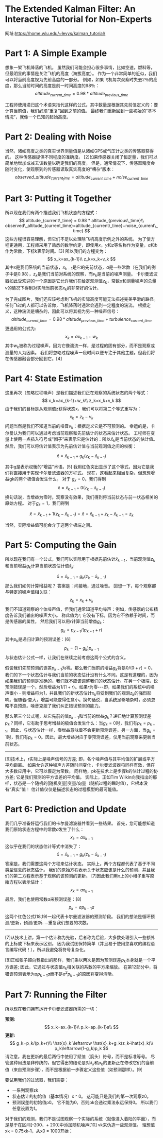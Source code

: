 # The Extended Kalman Filter: An Interactive Tutorial for Non-Experts

网址:<https://home.wlu.edu/~levys/kalman_tutorial/>



# Part 1: A Simple Example

想象一架飞机降落的飞机。 虽然我们可能会担心很多事情，比如空速，燃料等，但最明显的事情是关注飞机的高度（海拔高度）。 作为一个非常简单的近似，我们可以将当前高度视为先前高度的一部分。 例如，如果飞机每次观察时失去2％的高度，那么当前时间的高度是前一时间高度的98％：
$$
altitude_{current\_time} = 0.98 * altitude_{previous\_time}
$$


工程师使用递归这个术语来指代这样的公式，其中数量是根据其先前值定义的：要计算当前值，我们必须“重复”回到之前的值。 最终我们重新回到一些初始的“基本情况”，就像一个已知的起始高度。

# Part 2: Dealing with Noise

当然，诸如高度之类的真实世界测量值是从诸如GPS或气压计之类的传感器获得的。 这种传感器提供不同程度的准确度。 [2]如果传感器关闭了恒定量，我们可以简单地增加或减去该数量以确定我们的高度。 但是，通常情况下，传感器精度会随时变化，使观察到的传感器读取真实高度的“嘈杂”版本：
$$
observed\_altitude_{current_time}=altitude_{current\_time}+noise_{current\_time}
$$

# Part 3: Putting it Together

所以现在我们有两个描述我们飞机状态的方程式：
$$
altitude_{current\_time} = 0.98 * altitude_{previous\_time}\\
observed\_altitude_{current_time}=altitude_{current\_time}+noise_{current\_time}
$$
这些方程很容易理解，但它们不足以处理除飞机高度示例之外的系统。 为了使方程更通用，工程师采用了熟悉的数学约定，即使用$x$，$y$和$z$等名称作为变量，$a$和$b$作为常数，下标$k$表示时间。[3] 所以我们的方程变为：
$$
x_k=ax_{k-1}\\
z_k=x_k+v_k
$$
其中$x$是我们系统的当前状态，$x_{k-1}$是它的先前状态，$a$是一些常数（在我们的例子中是0.98），$z_k$是我们当前对系统的观察，而$v_k$是当前的噪声测量。 卡尔曼滤波器如此受欢迎的一个原因是它允许我们在给定观测值$z_k$，常数$a$和测量噪声的总量$v$的情况下得到对实际当前状态$x_k$的非常好的估计。

为了完成图片，我们还应该考虑到飞机的实际高度可能无法描述完美平滑的路径。 任何飞过的人都可以告诉你，飞机降落时通常会遇到一定程度的湍流。 根据定义，这种湍流是嘈杂的，因此可以将其视为另一种噪声信号：
$$
altitude_{current\_time} = 0.98 * altitude_{previous\_time}+turbulence_{current\_time}
$$
更通用的公式为:
$$
x_k=ax_{k-1}+w_k
$$
其中$w_k$被称为过程噪声，因为它像湍流一样，是过程的固有部分，而不是观察或测量的人为因素。 我们将忽略过程噪声一段时间以便专注于其他主题，但我们将在传感器融合部分回到它。[4]

# Part 4: State Estimation

这里再次（忽略过程噪声）是我们描述我们正在观察的系统状态的两个等式：
$$
x_k=ax_{k-1}+w_k\\
z_k=x_k+v_k
$$
由于我们的目标是从观测值z获得状态x，我们可以将第二个等式重写为：
$$
x_k=z_k-v_k
$$
问题当然是我们不知道当前的噪音$v_k$：根据定义它是不可预测的。 幸运的是，卡尔曼认为我们可以通过考虑当前观察和先前估计的状态来估计状态。 工程师在变量上使用一点插入符号或“帽子”来表示它是估计的：所以$\hat{x}_k$是当前状态的估计值。 然后，我们可以将估计值表示为先前估计值与当前观测值之间的权衡：


$$
\hat{x}=\hat{x}_{k-1}+g_k(z_k-\hat{x}_{k-1})
$$


其中g是表示权衡的“增益”术语。[5] 我用红色突出显示了这个等式，因为它是我们将直接用于实现卡尔曼滤波器的方程式。
现在，这看起来相当复杂，但想想增益gk的两个极值会发生什么。 对于 $g_k= 0$，我们得到
$$
\hat{x}=\hat{x}_{k-1}+0(z_k-\hat{x}_{k-1})
$$
换句话说，当增益为零时，观察没有效果，我们得到将当前状态与前一状态相关的原始方程。 对于$g_k=1$，我们得到

$$
\hat{x}=\hat{x}_{k-1}+1(z_k-\hat{x}_{k-1})=\hat{x}=\hat{x}_{k-1}+z_k-\hat{x}_{k-1}=z_k
$$

当然，实际增益值可能会介于这两个极端之间。



# Part 5: Computing the Gain

所以现在我们有一个公式，我们可以实际用于根据先前估计$\hat{x}_{k-1}$，当前观测值$z_k$和当前增益$g_k$计算当前状态估计值$\hat{x}_k$:

$$
\hat{x}=\hat{x}_{k-1}+g_k(z_k-\hat{x}_{k-1})
$$
那么我们如何计算增益呢？ 答案是：间接地，通过噪音。 回想一下，每个观察都与特定的噪声值相关联：
$$
z_k=x_k+v_k
$$
我们不知道观察的个体噪声值，但我们通常知道平均噪声：例如，传感器的公布精度告诉我们输出的噪声大小。 称此值为$r$; 它没有下标，因为它不依赖于时间，而是传感器的属性。 然后我们可以用$r$计算当前增益$g_k$：
$$
g_k=p_{k-1}/(p_{k-1}+r)
$$
其中$p_k$是递归计算的预测误差：[6]
$$
p_k=(1-g_k)p_{k-1}
$$
与状态估计公式一样，让我们在继续之前考虑这两个公式的含义。

假设我们先前预测的误差$p_{k-1}$为零。那么我们当前的增益$g_k$将是$0/(0+r)=0$，我们的下一个状态估计与我们当前的状态估计没有什么不同。这是有道理的，因为如果我们的预测是准确的，我们就不应该调整我们的状态估计。在另一个极端，说预测错误是一个。然后增益为$1/(1+r)$。如果$r$为零---即，如果我们的系统中的噪声很小 - 则增益将为1，并且我们的新状态估计$x_k$将受到我们的观测$z_k$的强烈影响。但随着$r$变大，增益可能变得任意小。换句话说，当系统足够嘈杂时，必须忽略不良预测。噪音克服了我们纠正错误预测的能力。

那么第三个公式呢，从它先前的值$p_{k-1}$和当前的增益$g_k$？递归地计算预测误差$p_k$？同样，它有助于思考增益的极值会发生什么：当$g_k=0$时，我们有$p_k=p_{k-1}$。因此，与状态估计一样，零增益意味着不会更新预测误差。另一方面，当$g_k=1$时，我们有$p_k=0$。因此，最大增益对应于零预测误差，仅用当前观察来更新当前状态。

----

[6]技术上，r实际上是噪声信号的方差; 即，各个噪声值与其平均值的扩展或平方平均距离。 如果允许这种噪声方差随时间变化，卡尔曼滤波器将同样有效，但在大多数应用中，它可以假定为常数。 同样地，pk在技术上是步骤k的估计过程的协方差; 它是我们预测的平方误差的平均值。 实际上，正如Tim Wilkin向我指出的那样，状态是一个随机的[随机变量]变量/向量（随机过程的瞬时值），它根本没有“真实”值！ 估计值仅仅是描述状态的过程模型的最可能值。

# Part 6: Prediction and Update

我们几乎准备好运行我们的卡尔曼滤波器并看到一些结果。 首先，您可能想知道我们原始状态方程中的常数$a$发生了什么：
$$
x_k=ax_{k-1}
$$
这似乎在我们的状态估计等式中消失了：
$$
\hat{x}=\hat{x}_{k-1}+g_k(z_k-\hat{x}_{k-1})
$$
答案是，我们需要这两个方程来估计状态。 实际上，两个方程都代表了基于不同类型信息的状态估计。 我们的原始方程表示关于状态应该是什么的预测，并且我们的第二方程表示基于观察的该预测的更新。 [7]因此我们用$x$上的小帽子重写原始方程以表示估计：
$$
x_k=ax_{k-1}
$$
最后，我们也使用常数$a$来预测误差：[8]
$$
p_k=ap_{k-1}a
$$
这两个红色公式(18,19)一起代表卡尔曼滤波器的预测阶段。 我们的想法是循环预测/更新，预测/更新.....重复我们想要的次数。

---

[7]从技术上讲，第一个估计称为先验，后者称为后验，大多数处理引入一些额外的上标或下标来表示区别。 因为我试图保持简单（并且易于使用您喜欢的编程语言编写代码！），所以我避免将符号复杂化。

[8]正如张子超向我指出的那样，我们乘以两次是因为预测误差$p_k$本身就是一个平方误差; 因此，它通过与状态值$x_k$相关联的系数的平方来缩放。 在第12部分中，将错误预测表示为$ap_{k-1}a$而不是$a^2p_{k-1}$的原因将变得清晰。

# Part 7: Running the Filter

所以现在我们拥有运行卡尔曼滤波器所需的一切：

**预测:**
$$
x_k=ax_{k-1}\\
p_k=ap_{k-1}a\\
$$
**更新:**
$$
g_k=p_k/(p_k+r)\\
\hat{x}_k \leftarrow \hat{x}_k+g_k(z_k-\hat{x}_k)\\
p_k\leftarrow(1-g_k)p_k
$$
请注意，我在更新的最后两行中使用了赋值（箭头）符号，而不是标准等号。 尽管这种用法是非传统的，但它得出的结论是对$\hat{x}_k$和$p_k$的更新正在修改它们的当前值（来自预测步骤），而不是根据前一步骤定义这些值（如预测那样）。[9]



要试用我们的过滤器，我们需要：

- 一系列观察zk
- 状态估计的初始值（基本情况）x ^ 0。 这可能只是我们的第一次观察z0。
- 预测误差的初始值p0。 它不能为0，否则pk会通过乘法永远保持0。 所以我们任意设置为1。

对于我们的观测，我们不是试图观察一个实际的系统（就像进入着陆的平面），而是基于在区间[-200，+ 200]中添加随机噪声[10] vk来伪造一些观测值。 理想值xk = 0.75xk-1，从x0 = 1000开始：